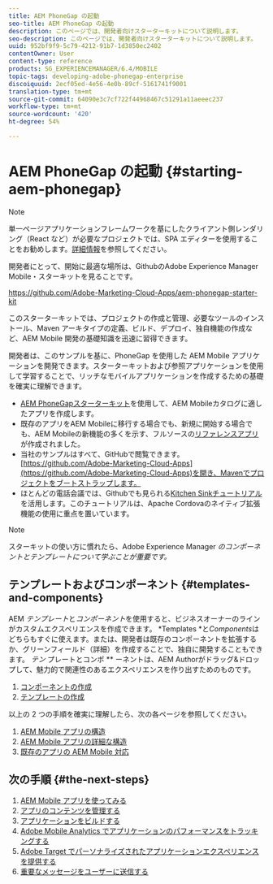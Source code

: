 ```yaml
---
title: AEM PhoneGap の起動
seo-title: AEM PhoneGap の起動
description: このページでは、開発者向けスターターキットについて説明します。
seo-description: このページでは、開発者向けスターターキットについて説明します。
uuid: 952bf9f9-5c79-4212-91b7-1d3850ec2402
contentOwner: User
content-type: reference
products: SG_EXPERIENCEMANAGER/6.4/MOBILE
topic-tags: developing-adobe-phonegap-enterprise
discoiquuid: 2ecf05ed-4e56-4e0b-89cf-5161741f9001
translation-type: tm+mt
source-git-commit: 64090e3c7cf722f44968467c51291a11aeeec237
workflow-type: tm+mt
source-wordcount: '420'
ht-degree: 54%

---
```



# AEM PhoneGap の起動  {#starting-aem-phonegap}

>[!NOTE]
>
>単一ページアプリケーションフレームワークを基にしたクライアント側レンダリング（React など）が必要なプロジェクトでは、SPA エディターを使用することをお勧めします。[詳細情報](/help/sites-developing/spa-overview.md)を参照してください。

開発者にとって、開始に最適な場所は、GithubのAdobe Experience Manager Mobile・スターキットを見ることです。

https://github.com/Adobe-Marketing-Cloud-Apps/aem-phonegap-starter-kit

このスターターキットでは、プロジェクトの作成と管理、必要なツールのインストール、Maven アーキタイプの定義、ビルド、デプロイ、独自機能の作成など、AEM Mobile 開発の基礎知識を迅速に習得できます。

開発者は、このサンプルを基に、PhoneGap を使用した AEM Mobile アプリケーションを開発できます。スターターキットおよび参照アプリケーションを使用して学習することで、リッチなモバイルアプリケーションを作成するための基礎を確実に理解できます。

* [AEM PhoneGapスターターキット](https://github.com/Adobe-Marketing-Cloud-Apps/aem-phonegap-starter-kit)を使用して、AEM Mobileカタログに適したアプリを作成します。
* 既存のアプリをAEM Mobileに移行する場合でも、新規に開始する場合でも、AEM Mobileの新機能の多くを示す、フルソースの[リファレンスアプリ](https://github.com/Adobe-Marketing-Cloud-Apps/aem-mobile-hybrid-reference)が作成されました。
* 当社のサンプルはすべて、GitHubで閲覧できます。[https://github.com/Adobe-Marketing-Cloud-Apps](https://github.com/Adobe-Marketing-Cloud-Apps)を開き、Mavenでプロジェクトをブートストラップします。
* ほとんどの電話会議では、Githubでも見られる[Kitchen Sinkチュートリアル](https://github.com/blefebvre/aem-phonegap-kitchen-sink)を活用します。このチュートリアルは、Apache Cordovaのネイティブ拡張機能の使用に重点を置いています。

>[!NOTE]
>
>スターキットの使い方に慣れたら、Adobe Experience Manager *のコンポーネントとテンプレートについて学ぶことが重要です。*

## テンプレートおよびコンポーネント {#templates-and-components}

AEM *テンプレート*&#x200B;と&#x200B;*コンポーネント*&#x200B;を使用すると、ビジネスオーナーのラインがカスタムエクスペリエンスを作成できます。 *Templates *と&#x200B;*Components*&#x200B;はどちらもすぐに使えます。または、開発者は既存のコンポーネントを拡張するか、グリーンフィールド（詳細）を作成することで、独自に開発することもできます。 *テン* プレートとコンポ ** ーネントは、AEM Authorがドラッグ&amp;ドロップして、魅力的で関連性のあるエクスペリエンスを作り出すためのものです。

1. [コンポーネントの作成](/help/sites-developing/components.md)
1. [テンプレートの作成](/help/sites-developing/templates.md)

以上の 2 つの手順を確実に理解したら、次の各ページを参照してください。

1. [AEM Mobile アプリの構造](/help/mobile/phonegap-structure-an-app.md)
1. [AEM Mobile アプリの詳細な構造](/help/mobile/phonegap-apps-arch.md)
1. [既存のアプリの AEM Mobile 対応](/help/mobile/phonegap-adding-content-to-imported-app.md)

## 次の手順 {#the-next-steps}

1. [AEM Mobile アプリを使ってみる](/help/mobile/starting-aem-phonegap-app.md)
1. [アプリのコンテンツを管理する](/help/mobile/phonegap-manage-app-content.md)
1. [アプリケーションをビルドする](/help/mobile/building-app-mobile-phonegap.md)
1. [Adobe Mobile Analytics でアプリケーションのパフォーマンスをトラッキングする](/help/mobile/phonegap-intro-to-app-analytics.md)
1. [Adobe Target でパーソナライズされたアプリケーションエクスペリエンスを提供する](/help/mobile/phonegap-aem-mobile-content-personalization.md)
1. [重要なメッセージをユーザーに送信する](/help/mobile/phonegap-push-notifications.md)
